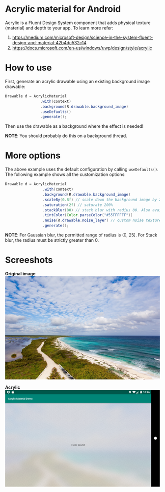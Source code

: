 # Acrylic material for Android
Acrylic is a Fluent Design System component that adds physical texture
(material) and depth to your app. To learn more refer:
1. https://medium.com/microsoft-design/science-in-the-system-fluent-design-and-material-42b4dc532c14
2. https://docs.microsoft.com/en-us/windows/uwp/design/style/acrylic

# How to use
First, generate an acrylic drawable using an existing background image
drawable:
```java
Drawable d = AcrylicMaterial
                .with(context)
                .background(R.drawable.background_image)
                .useDefaults()
                .generate();
```

Then use the drawable as a background where the effect is needed!

**NOTE**: You should probably do this on a background thread.

# More options
The above example uses the default configuration by calling `useDefaults()`. The
following example shows all the customization options:

```java
Drawable d = AcrylicMaterial
                 .with(context)
                 .background(R.drawable.background_image)
                 .scaleBy(0.8f) // scale down the background image by 20%
                 .saturation(2f) // saturate 200%
                 .stackBlur(80) // stack blur with radius 80. Also available: gaussianBlur(25f)
                 .tintColor(Color.parseColor("#55FFFFFF"))
                 .noise(R.drawable.noise_layer) // custom noise texture
                 .generate();
```

**NOTE**: For Gaussian blur, the permitted range of radius is (0, 25]. For Stack
blur, the radius must be strictly greater than 0.

# Screeshots
**Original image**
![original](app/src/main/res/drawable/background_image.png)

**Acrylic**
![acrylic](screenshot.png)
